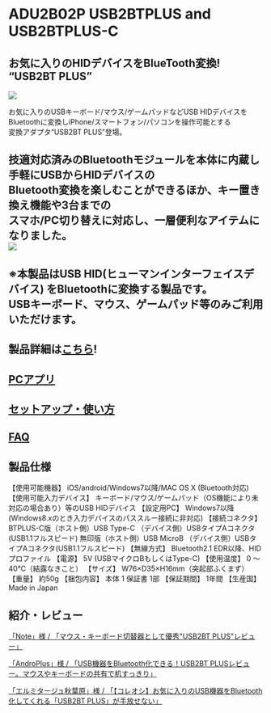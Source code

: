 # ADU2B02P USB2BTPLUS and USB2BTPLUS-C

## お気に入りのHIDデバイスをBlueTooth変換! “USB2BT PLUS”

![](http://bit-trade-one.co.jp/usb2btplus/wp-content/uploads/sites/9/2025/07/50f31626f0ee8ea174e86a765721d00e.png)  

お気に入りのUSBキーボード/マウス/ゲームパッドなどUSB HIDデバイスを  
Bluetoothに変換しiPhone/スマートフォン/パソコンを操作可能とする  
変換アダプタ“USB2BT PLUS”登場。  

技適対応済みのBluetoothモジュールを本体に内蔵し手軽にUSBからHIDデバイスの  
Bluetooth変換を楽しむことができるほか、キー置き換え機能や3台までの  
スマホ/PC切り替えに対応し、一層便利なアイテムになりました。  
![](http://bit-trade-one.co.jp/usb2btplus/wp-content/uploads/sites/9/2025/07/SUB2.jpg)  
---

※本製品はUSB HID(ヒューマンインターフェイスデバイス) をBluetoothに変換する製品です。  
USBキーボード、マウス、ゲームパッド等のみご利用いただけます。  
---

## 製品詳細は[こちら](https://bit-trade-one.co.jp/usb2btplus/)!

## [PCアプリ](https://github.com/bit-trade-one/ADU2B02P_USB2BT_Plus/blob/master/USB2BTPLUS-C_v21_ja.zip)

## [セットアップ・使い方](https://bit-trade-one.co.jp/usb2btplus/basic/)

## [FAQ](FAQ.md)

## 製品仕様

【使用可能機器】	iOS/android/Windows7以降/MAC OS X (Bluetooth対応)
【使用可能入力デバイス】	キーボード/マウス/ゲームパッド（OS機能により未対応の場合あり）等のUSB HIDデバイス
【設定用PC】	Windows7以降 (Windows8.xのとき入力デバイスのパススルー接続に非対応)
【接続コネクタ】	
      BTPLUS-C版（ホスト側）USB Type-C （デバイス側）USBタイプAコネクタ(USB1.1フルスピード) 
      無印版（ホスト側）USB MicroB （デバイス側）USBタイプAコネクタ(USB1.1フルスピード)
【無線方式】	Bluetooth2.1 EDR以降、HIDプロファイル
【電源】	5V (USBマイクロBもしくはType-C)
【使用温度】	0 ～ 40℃（結露なきこと）
【サイズ】	W76×D35×H16mm（突起部ふくまず）
【重量】	約50g
【梱包内容】	本体 1     保証書 1部
【保証期間】	1年間
【生産国】	Made in Japan

## 紹介・レビュー

[「Note」様 / 「マウス・キーボード切替器として優秀"USB2BT PLUS"レビュー」](https://note.com/sasimitu/n/ne20e15260c74)

[「AndroPlus」様 / 「USB機器をBluetooth化できる！USB2BT PLUSレビュー。マウスやキーボードの共有で机すっきり」](https://androplus.jp/Entry/19427/)

[「エルミタージュ秋葉原」様 / 「【コレオシ】お気に入りのUSB機器をBluetooth化してくれる「USB2BT PLUS」が手放せない」](https://www.gdm.or.jp/crew/2022/1004/458409)











